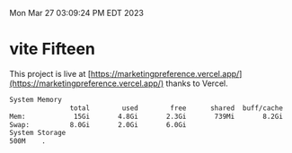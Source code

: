 Mon Mar 27 03:09:24 PM EDT 2023

# vite Fifteen


This project is live at [https://marketingpreference.vercel.app/](https://marketingpreference.vercel.app/) thanks to Vercel.

```bash
System Memory
               total        used        free      shared  buff/cache   available
Mem:            15Gi       4.8Gi       2.3Gi       739Mi       8.2Gi       9.4Gi
Swap:          8.0Gi       2.0Gi       6.0Gi
System Storage
500M	.
